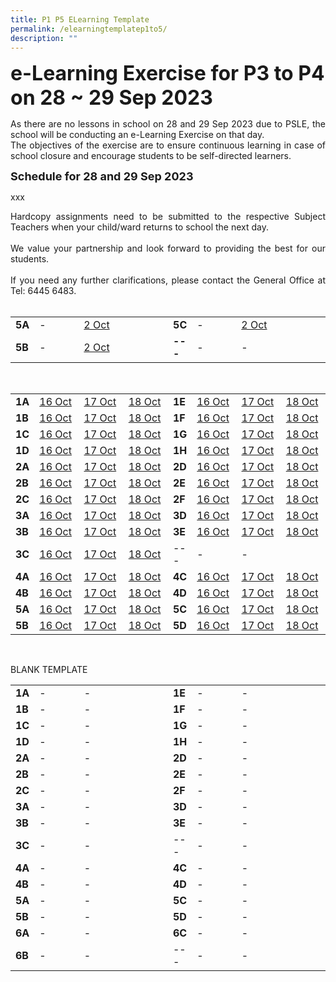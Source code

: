 ```yaml
---
title: P1 P5 ELearning Template
permalink: /elearningtemplatep1to5/
description: ""
---
```

<b><font size="6">e-Learning Exercise for P3 to P4 on 28 ~ 29 Sep 2023</font></b>

<div style="text-align:justify;">As there are no lessons in school on 28 and 29 Sep 2023 due to PSLE, the school will be conducting an e-Learning Exercise on that day.<br>
The objectives of the exercise are to ensure continuous learning in case of school closure and encourage students to be self-directed learners.</div>

<b><font size="4">Schedule for 28 and 29 Sep 2023</font></b>

xxx

<div style="text-align:justify;">Hardcopy assignments need to be submitted to the respective Subject Teachers when your child/ward returns to school the next day.<br><br>We value your partnership and look forward to providing the best for our students.<br><br>If you need any further clarifications, please contact the General Office at Tel: 6445 6483.</div><br>

<table style="width: 100%;"><tbody><tr>
<td style="width: 5%;"><b>5A</b></td>
<td style="width: 15%;">-</td>
<td style="width: 15%;"><a href="xxx">2 Oct</a></td>
<td style="width: 15%;"> </td>
<td style="width: 5%;"><b>5C</b></td>
<td style="width: 15%;">-</td>
<td style="width: 15%;"><a href="xxx">2 Oct</a></td>
<td style="width: 15%;"> </td>
</tr><tr>
<td><b>5B</b></td>
<td>-</td>
<td><a href="xxx">2 Oct</a></td>
<td> </td>
<td><b>---</b></td>
<td>-</td>
<td>-</td>
<td> </td>
</tr></tbody></table><br>

<table style="width: 100%;"><tbody><tr>
<td style="width: 5%;"><b>1A</b></td>
<td style="width: 15%;"><a href="xxx">16 Oct</a></td>
<td style="width: 15%;"><a href="xxx">17 Oct</a></td>
<td style="width: 15%;"><a href="xxx">18 Oct</a></td>
<td style="width: 5%;"><b>1E</b></td>
<td style="width: 15%;"><a href="xxx">16 Oct</a></td>
<td style="width: 15%;"><a href="xxx">17 Oct</a></td>
<td style="width: 15%;"><a href="xxx">18 Oct</a></td>
</tr><tr>
<td><b>1B</b></td>
<td><a href="xxx">16 Oct</a></td>
<td><a href="xxx">17 Oct</a></td>
<td><a href="xxx">18 Oct</a></td>
<td><b>1F</b></td>
<td><a href="xxx">16 Oct</a></td>
<td><a href="xxx">17 Oct</a></td>
<td><a href="xxx">18 Oct</a></td>
</tr><tr>
<td><b>1C</b></td>
<td><a href="xxx">16 Oct</a></td>
<td><a href="xxx">17 Oct</a></td>
<td><a href="xxx">18 Oct</a></td>
<td><b>1G</b></td>
<td><a href="xxx">16 Oct</a></td>
<td><a href="xxx">17 Oct</a></td>
<td><a href="xxx">18 Oct</a></td>
</tr><tr>
<td><b>1D</b></td>
<td><a href="xxx">16 Oct</a></td>
<td><a href="xxx">17 Oct</a></td>
<td><a href="xxx">18 Oct</a></td>
<td><b>1H</b></td>
<td><a href="xxx">16 Oct</a></td>
<td><a href="xxx">17 Oct</a></td>
<td><a href="xxx">18 Oct</a></td>
</tr><tr>
<td><b>2A</b></td>
<td><a href="xxx">16 Oct</a></td>
<td><a href="xxx">17 Oct</a></td>
<td><a href="xxx">18 Oct</a></td>
<td><b>2D</b></td>
<td><a href="xxx">16 Oct</a></td>
<td><a href="xxx">17 Oct</a></td>
<td><a href="xxx">18 Oct</a></td>
</tr><tr>
<td><b>2B</b></td>
<td><a href="xxx">16 Oct</a></td>
<td><a href="xxx">17 Oct</a></td>
<td><a href="xxx">18 Oct</a></td>
<td><b>2E</b></td>
<td><a href="xxx">16 Oct</a></td>
<td><a href="xxx">17 Oct</a></td>
<td><a href="xxx">18 Oct</a></td>
</tr><tr>
<td><b>2C</b></td>
<td><a href="xxx">16 Oct</a></td>
<td><a href="xxx">17 Oct</a></td>
<td><a href="xxx">18 Oct</a></td>
<td><b>2F</b></td>
<td><a href="xxx">16 Oct</a></td>
<td><a href="xxx">17 Oct</a></td>
<td><a href="xxx">18 Oct</a></td>
</tr><tr>
<td><b>3A</b></td>
<td><a href="https://docs.google.com/spreadsheets/d/e/2PACX-1vRWDh894PRbjxq-_KMdwUi29L1nCdvoIChRuQtRprJZVKA1cQM5sZviEa3KjovREQvXpSfTSP52Seey/pubhtml?gid=211012505&amp;single=true">16 Oct</a></td>
<td><a href="https://docs.google.com/spreadsheets/d/e/2PACX-1vRWDh894PRbjxq-_KMdwUi29L1nCdvoIChRuQtRprJZVKA1cQM5sZviEa3KjovREQvXpSfTSP52Seey/pubhtml?gid=1719955482&amp;single=true">17 Oct</a></td>
<td><a href="https://docs.google.com/spreadsheets/d/e/2PACX-1vRWDh894PRbjxq-_KMdwUi29L1nCdvoIChRuQtRprJZVKA1cQM5sZviEa3KjovREQvXpSfTSP52Seey/pubhtml?gid=1812325116&amp;single=true">18 Oct</a></td>
<td><b>3D</b></td>
<td><a href="xxx">16 Oct</a></td>
<td><a href="xxx">17 Oct</a></td>
<td><a href="xxx">18 Oct</a></td>
</tr><tr>
<td><b>3B</b></td>
<td><a href="xxx">16 Oct</a></td>
<td><a href="xxx">17 Oct</a></td>
<td><a href="xxx">18 Oct</a></td>
<td><b>3E</b></td>
<td><a href="xxx">16 Oct</a></td>
<td><a href="xxx">17 Oct</a></td>
<td><a href="xxx">18 Oct</a></td>
</tr> <tr>
<td><b>3C</b></td>
<td><a href="xxx">16 Oct</a></td>
<td><a href="xxx">17 Oct</a></td>
<td><a href="xxx">18 Oct</a></td>
<td>---</td>
<td>-</td>
<td>-</td>
<td> </td>
</tr><tr>
<td><b>4A</b></td>
<td><a href="xxx">16 Oct</a></td>
<td><a href="xxx">17 Oct</a></td>
<td><a href="xxx">18 Oct</a></td>
<td><b>4C</b></td>
<td><a href="xxx">16 Oct</a></td>
<td><a href="xxx">17 Oct</a></td>
<td><a href="xxx">18 Oct</a></td>
</tr><tr>
<td><b>4B</b></td>
<td><a href="xxx">16 Oct</a></td>
<td><a href="xxx">17 Oct</a></td>
<td><a href="xxx">18 Oct</a></td>
<td><b>4D</b></td>
<td><a href="xxx">16 Oct</a></td>
<td><a href="xxx">17 Oct</a></td>
<td><a href="xxx">18 Oct</a></td>
</tr><tr>
<td><b>5A</b></td>
<td><a href="xxx">16 Oct</a></td>
<td><a href="xxx">17 Oct</a></td>
<td><a href="xxx">18 Oct</a></td>
<td><b>5C</b></td>
<td><a href="xxx">16 Oct</a></td>
<td><a href="xxx">17 Oct</a></td>
<td><a href="xxx">18 Oct</a></td>
</tr><tr>
<td><b>5B</b></td>
<td><a href="xxx">16 Oct</a></td>
<td><a href="xxx">17 Oct</a></td>
<td><a href="xxx">18 Oct</a></td>
<td><b>5D</b></td>
<td><a href="xxx">16 Oct</a></td>
<td><a href="xxx">17 Oct</a></td>
<td><a href="xxx">18 Oct</a></td>
</tr></tbody></table><br>

BLANK TEMPLATE
<table style="width: 100%;"><tbody><tr>
<td style="width: 5%;"><b>1A</b></td>
<td style="width: 15%;">-</td>
<td style="width: 15%;">-</td>
<td style="width: 15%;"> </td>
<td style="width: 5%;"><b>1E</b></td>
<td style="width: 15%;">-</td>
<td style="width: 15%;">-</td>
<td style="width: 15%;"> </td>
</tr><tr>
<td><b>1B</b></td>
<td>-</td>
<td>-</td>
<td> </td>
<td><b>1F</b></td>
<td>-</td>
<td>-</td>
<td> </td>
</tr><tr>
<td><b>1C</b></td>
<td>-</td>
<td>-</td>
<td> </td>
<td><b>1G</b></td>
<td>-</td>
<td>-</td>
<td> </td>
</tr><tr>
<td><b>1D</b></td>
<td>-</td>
<td>-</td>
<td> </td>
<td><b>1H</b></td>
<td>-</td>
<td>-</td>
<td> </td>
</tr><tr>
<td><b>2A</b></td>
<td>-</td>
<td>-</td>
<td> </td>
<td><b>2D</b></td>
<td>-</td>
<td>-</td>
<td> </td>
</tr><tr>
<td><b>2B</b></td>
<td>-</td>
<td>-</td>
<td> </td>
<td><b>2E</b></td>
<td>-</td>
<td>-</td>
<td> </td>
</tr><tr>
<td><b>2C</b></td>
<td>-</td>
<td>-</td>
<td> </td>
<td><b>2F</b></td>
<td>-</td>
<td>-</td>
<td> </td>
</tr><tr>
<td><b>3A</b></td>
<td>-</td>
<td>-</td>
<td> </td>
<td><b>3D</b></td>
<td>-</td>
<td>-</td>
<td> </td>
</tr><tr>
<td><b>3B</b></td>
<td>-</td>
<td>-</td>
<td> </td>
<td><b>3E</b></td>
<td>-</td>
<td>-</td>
<td> </td>
</tr> <tr>
<td><b>3C</b></td>
<td>-</td>
<td>-</td>
<td> </td>
<td>---</td>
<td>-</td>
<td>-</td>
<td> </td>
</tr><tr>
<td><b>4A</b></td>
<td>-</td>
<td>-</td>
<td> </td>
<td><b>4C</b></td>
<td>-</td>
<td>-</td>
<td> </td>
</tr><tr>
<td><b>4B</b></td>
<td>-</td>
<td>-</td>
<td> </td>
<td><b>4D</b></td>
<td>-</td>
<td>-</td>
<td> </td>
</tr><tr>
<td><b>5A</b></td>
<td>-</td>
<td>-</td>
<td> </td>
<td><b>5C</b></td>
<td>-</td>
<td>-</td>
<td> </td>
</tr><tr>
<td><b>5B</b></td>
<td>-</td>
<td>-</td>
<td> </td>
<td><b>5D</b></td>
<td>-</td>
<td>-</td>
<td> </td>
</tr> <tr>
<td><b>6A</b></td>
<td>-</td>
<td>-</td>
<td> </td>
<td><b>6C</b></td>
<td>-</td>
<td>-</td>
<td> </td>
</tr> <tr>
<td><b>6B</b></td>
<td>-</td>
<td>-</td>
<td> </td>
<td>---</td>
<td>-</td>
<td>-</td>
<td> </td>
</tr></tbody></table><br>